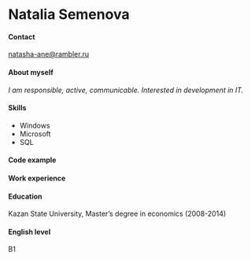 # Natalia Semenova
#### Contact
natasha-ane@rambler.ru
#### About myself
*I am responsible, active, communicable. Interested in development in IT.*
#### Skills
+ Windows
+ Microsoft
+ SQL 
#### Code example 
#### Work experience 
#### Education 
Kazan State University, Master’s degree in economics (2008-2014)
#### English level 
B1
